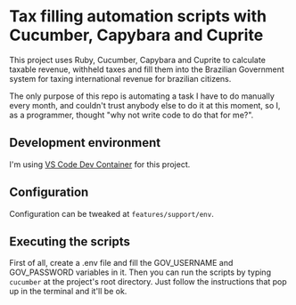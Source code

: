 # Tax filling automation scripts with Cucumber, Capybara and Cuprite

This project uses Ruby, Cucumber, Capybara and Cuprite to calculate taxable revenue, withheld taxes and fill them into the Brazilian Government system for taxing international revenue for brazilian citizens.

The only purpose of this repo is automating a task I have to do manually every month, and couldn't trust anybody else to do it at this moment, so I, as a programmer, thought "why not write code to do that for me?".

## Development environment

I'm using [VS Code Dev Container](https://code.visualstudio.com/docs/remote/containers) for this project.

## Configuration

Configuration can be tweaked at `features/support/env`.

## Executing the scripts

First of all, create a .env file and fill the GOV_USERNAME and GOV_PASSWORD variables in it. Then you can run the scripts by typing `cucumber` at the project's root directory. Just follow the instructions that pop up in the terminal and it'll be ok.
